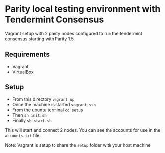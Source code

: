 # Parity local testing environment with Tendermint Consensus

Vagrant setup with 2 parity nodes configured to run the tendermint consensus
starting with Parity 1.5

## Requirements
- Vagrant
- VirtualBox

## Setup
- From this directory `vagrant up`
- Once the machine is started `vagrant ssh`
- From the ubuntu terminal `cd setup`
- Then `sh init.sh`
- Finally `sh start.sh`

This will start and connect 2 nodes.  You can see the accounts for use in the
`accounts.txt` file.

Note: Vagrant is setup to share the `setup` folder with your host machine

